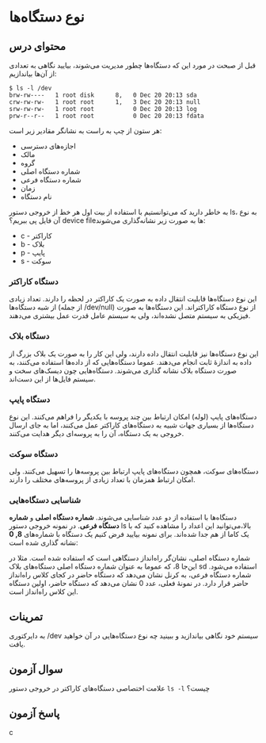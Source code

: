 # نوع دستگاه‌ها

## محتوای درس

قبل از صبحت در مورد این که دستگاه‌ها چطور مدیریت می‌شوند‌، بیایید نگاهی به تعدادی از آن‌ها بیاندازیم:


```
$ ls -l /dev
brw-rw----   1 root disk      8,   0 Dec 20 20:13 sda
crw-rw-rw-   1 root root      1,   3 Dec 20 20:13 null
srw-rw-rw-   1 root root           0 Dec 20 20:13 log
prw-r--r--   1 root root           0 Dec 20 20:13 fdata
```

هر ستون از چپ به راست به نشانگر مقادیر زیر است:

- اجازه‌های دسترسی
- مالک
- گروه
- شماره دستگاه اصلی
- شماره دستگاه فرعی
- زمان
- نام دستگاه

به خاطر دارید که می‌توانستیم با استفاده از بیت اول هر خط از خروجی دستور ls، به نوع آن فایل پی ببریم؟ device file‌ها به صورت زیر نشانه‌گذاری می‌شوند:

- ‏c - کاراکتر
- b - بلاک
- p - پایپ
- s - سوکت

### دستگاه کاراکتر

این نوع دستگاه‌ها قابلیت انتقال داده به صورت یک کاراکتر در لحظه را دارند. تعداد
زیادی از شبه دستگاه‌ها (از جمله ‎/dev/null) از نوع دستگاه کاراکتر‌اند. این دستگاه‌ها
به صورت فیزیکی به سیستم متصل نشده‌اند، ولی به سیستم عامل قدرت عمل بیشتری می‌دهند.

### دستگاه بلاک

این نوع دستگاه‌ها نیز قابلیت انتقال داده دارند‌، ولی این کار را به صورت یک بلاک
بزرگ از داده به اندازهٔ ثابت انجام می‌دهند. عموما دستگاه‌هایی که از داده‌ها استفاده
می‌کنند‌، به صورت دستگاه بلاک نشانه گذاری می‌شوند. دستگاه‌هایی چون دیسک‌های سخت و
سیستم فایل‌ها از این دست‌اند.

### دستگاه پایپ

دستگاه‌های پایپ (لوله) امکان ارتباط بین چند پروسه با یکدیگر را فراهم می‌کنند. این
نوع دستگاه‌ها از بسیاری جهات شبیه به دستگاه‌های کاراکتر عمل می‌کنند، اما به جای
ارسال خروجی به یک دستگاه‌، آن را به پروسه‌ای دیگر هدایت می‌کنند.

### دستگاه سوکت

دستگاه‌های سوکت‌، همچون دستگاه‌های پایپ ارتباط بین پروسه‌ها را تسهیل می‌کنند‌. ولی
امکان ارتباط همزمان با تعداد زیادی از پروسه‌های مختلف را دارند.

### شناسایی دستگاه‌هایی

دستگاه‌ها با استفاده از دو عدد شناسایی می‌شوند. **شماره دستگاه اصلی** و **شماره
دستگاه فرعی**. در نمونه خروجی دستور ls بالا‌،‌می‌توانید این اعداد را مشاهده کنید که
با یک کاما از هم جدا شده‌اند. برای نمونه بیایید فرض کنیم یک دستگاه با شماره‌های
**8, 0** نشانه گذاری شده است:

شماره دستگاه اصلی‌، نشان‌گر راه‌انداز دستگاهی است که استفاده شده است. مثلا در این‌جا
8، که عموما به عنوان شماره دستگاه اصلی دستگاه‌های بلاک sd استفاده می‌شود. شماره
دستگاه فرعی‌، به کرنل نشان می‌دهد که دستگاه حاضر در کجای کلاس راه‌انداز حاضر قرار
دارد. در نمونهٔ فعلی‌، عدد 0 نشان می‌دهد که دستگاه حاضر‌، اولین دستگاه این کلاس راه‌انداز است.

## تمرینات

به دایرکتوری ‎/dev سیستم خود نگاهی بیاندازید و ببینید چه نوع دستگاه‌هایی در آن خواهید یافت.

## سوال آزمون

علامت اختصاصی دستگاه‌های کاراکتر در خروجی دستور `ls -l` چیست؟

## پاسخ آزمون

c
